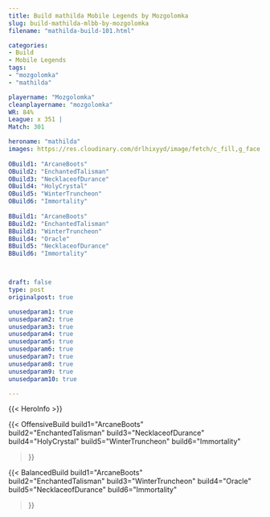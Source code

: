 ```yaml
---
title: Build mathilda Mobile Legends by Mozgolomka
slug: build-mathilda-mlbb-by-mozgolomka
filename: "mathilda-build-101.html"

categories: 
- Build 
- Mobile Legends
tags: 
- "mozgolomka"
- "mathilda"

playername: "Mozgolomka"
cleanplayername: "mozgolomka"
WR: 84%
League: x 351 |
Match: 301 

heroname: "mathilda"
images: https://res.cloudinary.com/drlhixyyd/image/fetch/c_fill,g_face,f_auto/https://cdn2-build.mobagenie.my.id/p/images/banner/full/mathilda.jpg
 
OBuild1: "ArcaneBoots"  
OBuild2: "EnchantedTalisman" 
OBuild3: "NecklaceofDurance" 
OBuild4: "HolyCrystal" 
OBuild5: "WinterTruncheon" 
OBuild6: "Immortality" 
 
BBuild1: "ArcaneBoots"  
BBuild2: "EnchantedTalisman" 
BBuild3: "WinterTruncheon" 
BBuild4: "Oracle" 
BBuild5: "NecklaceofDurance" 
BBuild6: "Immortality"



draft: false
type: post
originalpost: true

unusedparam1: true
unusedparam2: true
unusedparam3: true
unusedparam4: true
unusedparam5: true
unusedparam6: true
unusedparam7: true
unusedparam8: true
unusedparam9: true
unusedparam10: true

---
```


{{< HeroInfo >}} 

{{< OffensiveBuild 
build1="ArcaneBoots"  
build2="EnchantedTalisman" 
build3="NecklaceofDurance" 
build4="HolyCrystal" 
build5="WinterTruncheon" 
build6="Immortality" 
 >}} 

{{< BalancedBuild 
build1="ArcaneBoots"  
build2="EnchantedTalisman" 
build3="WinterTruncheon" 
build4="Oracle" 
build5="NecklaceofDurance" 
build6="Immortality" 
 >}}

